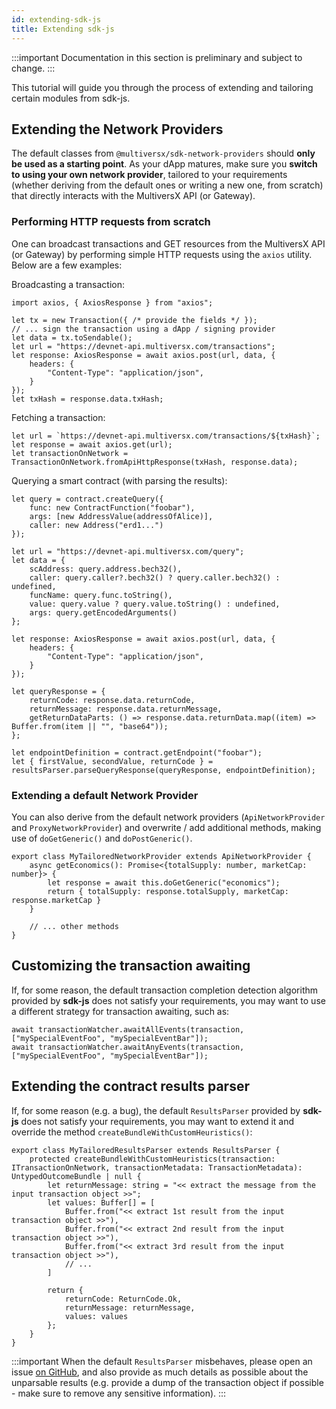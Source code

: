 ```yaml
---
id: extending-sdk-js
title: Extending sdk-js
---
```


[comment]: # (mx-context-auto)

:::important
Documentation in this section is preliminary and subject to change.
:::

This tutorial will guide you through the process of extending and tailoring certain modules from sdk-js.

[comment]: # (mx-context-auto)

## Extending the Network Providers

The default classes from `@multiversx/sdk-network-providers` should **only be used as a starting point**. As your dApp matures, make sure you **switch to using your own network provider**, tailored to your requirements (whether deriving from the default ones or writing a new one, from scratch) that directly interacts with the MultiversX API (or Gateway).

[comment]: # (mx-context-auto)

### Performing HTTP requests from scratch

One can broadcast transactions and GET resources from the MultiversX API (or Gateway) by performing simple HTTP requests using the `axios` utility. Below are a few examples:

Broadcasting a transaction:

```
import axios, { AxiosResponse } from "axios";

let tx = new Transaction({ /* provide the fields */ });
// ... sign the transaction using a dApp / signing provider
let data = tx.toSendable();
let url = "https://devnet-api.multiversx.com/transactions";
let response: AxiosResponse = await axios.post(url, data, {
    headers: {
        "Content-Type": "application/json",
    }
});
let txHash = response.data.txHash;
```

Fetching a transaction:

```
let url = `https://devnet-api.multiversx.com/transactions/${txHash}`;
let response = await axios.get(url);
let transactionOnNetwork = TransactionOnNetwork.fromApiHttpResponse(txHash, response.data);
```

Querying a smart contract (with parsing the results):

```
let query = contract.createQuery({
    func: new ContractFunction("foobar"),
    args: [new AddressValue(addressOfAlice)],
    caller: new Address("erd1...")
});

let url = "https://devnet-api.multiversx.com/query";
let data = {
    scAddress: query.address.bech32(),
    caller: query.caller?.bech32() ? query.caller.bech32() : undefined,
    funcName: query.func.toString(),
    value: query.value ? query.value.toString() : undefined,
    args: query.getEncodedArguments()
};

let response: AxiosResponse = await axios.post(url, data, {
    headers: {
        "Content-Type": "application/json",
    }
});

let queryResponse = {
    returnCode: response.data.returnCode,
    returnMessage: response.data.returnMessage,
    getReturnDataParts: () => response.data.returnData.map((item) => Buffer.from(item || "", "base64"));
};

let endpointDefinition = contract.getEndpoint("foobar");
let { firstValue, secondValue, returnCode } = resultsParser.parseQueryResponse(queryResponse, endpointDefinition);
```

[comment]: # (mx-context-auto)

### Extending a default Network Provider

You can also derive from the default network providers (`ApiNetworkProvider` and `ProxyNetworkProvider`) and overwrite / add additional methods, making use of `doGetGeneric()` and `doPostGeneric()`.

```
export class MyTailoredNetworkProvider extends ApiNetworkProvider {
    async getEconomics(): Promise<{totalSupply: number, marketCap: number}> {
        let response = await this.doGetGeneric("economics");
        return { totalSupply: response.totalSupply, marketCap: response.marketCap }
    }

    // ... other methods
}
```

[comment]: # (mx-context-auto)

## Customizing the transaction awaiting

If, for some reason, the default transaction completion detection algorithm provided by **sdk-js** does not satisfy your requirements, you may want to use a different strategy for transaction awaiting, such as:

```
await transactionWatcher.awaitAllEvents(transaction, ["mySpecialEventFoo", "mySpecialEventBar"]);
await transactionWatcher.awaitAnyEvents(transaction, ["mySpecialEventFoo", "mySpecialEventBar"]);
```

[comment]: # (mx-context-auto)

## Extending the contract results parser

If, for some reason (e.g. a bug), the default `ResultsParser` provided by **sdk-js** does not satisfy your requirements, you may want to extend it and override the method `createBundleWithCustomHeuristics()`:

```
export class MyTailoredResultsParser extends ResultsParser {
    protected createBundleWithCustomHeuristics(transaction: ITransactionOnNetwork, transactionMetadata: TransactionMetadata): UntypedOutcomeBundle | null {
        let returnMessage: string = "<< extract the message from the input transaction object >>";
        let values: Buffer[] = [
            Buffer.from("<< extract 1st result from the input transaction object >>"),
            Buffer.from("<< extract 2nd result from the input transaction object >>"),
            Buffer.from("<< extract 3rd result from the input transaction object >>"),
            // ...
        ]

        return {
            returnCode: ReturnCode.Ok,
            returnMessage: returnMessage,
            values: values
        };
    }
}
```

:::important
When the default `ResultsParser` misbehaves, please open an issue [on GitHub](https://github.com/multiversx/mx-sdk-js-core/issues), and also provide as much details as possible about the unparsable results (e.g. provide a dump of the transaction object if possible - make sure to remove any sensitive information).
:::
